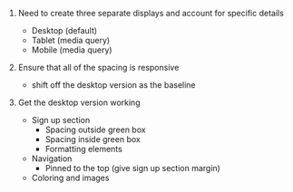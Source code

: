 1. Need to create three separate displays and account for specific details
    - Desktop (default)
    - Tablet (media query)
    - Mobile (media query)

2. Ensure that all of the spacing is responsive
    - shift off the desktop version as the baseline

3. Get the desktop version working
    - Sign up section
        - Spacing outside green box
        - Spacing inside green box
        - Formatting elements
    - Navigation
        - Pinned to the top (give sign up section margin)
    - Coloring and images